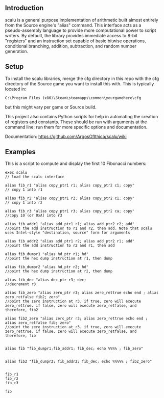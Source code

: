 ## Introduction

scalu is a general purpose implementation of arithmetic built almost entirely from the Source engine's "alias" command. This interface acts as a pseudo-assembly language to provide more computational power to script writers. By default, the library provides immediate access to 8-bit "registers" and an instruction set capable of basic bitwise operations, conditional branching, addition, subtraction, and random number generation.

## Setup

To install the scalu libraries, merge the cfg directory in this repo with the cfg directory of the Source game you want to install this with. This is typically located in:

```
C:\Program Files (x86)\Steam\steamapps\common\yourgamehere\cfg
```

but this might vary per game or Source build.

This project also contains Python scripts for help in automating the creation of registers and constants. These should be run with arguments at the command line; run them for more specific options and documentation.

Documentation: https://github.com/ArgosOfIthica/scalu/wiki

## Examples

This is a script to compute and display the first 10 Fibonacci numbers:

```
exec scalu
// load the scalu interface

alias fib_r1 "alias copy_ptr1 r1; alias copy_ptr2 c1; copy"
// copy 1 into r1

alias fib_r2 "alias copy_ptr1 r2; alias copy_ptr2 c1; copy"
// copy 1 into r2

alias fib_r3 "alias copy_ptr1 r3; alias copy_ptr2 ca; copy"
//copy 10 (or 0xA) into r3

alias fib_addr1 "alias add_ptr1 r1; alias add_ptr2 r2; add"
//point the add instruction to r1 and r2, then add. Note that scalu uses Intel-style "destination, source" form for arguments

alias fib_addr2 "alias add_ptr1 r2; alias add_ptr2 r1; add"
//point the add instruction to r2 and r1, then add

alias fib_dumpr1 "alias hd_ptr r1; hd"
//point the hex dump instruction at r1, then dump

alias fib_dumpr2 "alias hd_ptr r2; hd"
//point the hex dump instruction at r2, then dump

alias fib_dec "alias dec_ptr r3; dec; 
//decrement r3

alias fib_zero "alias zero_ptr r3; alias zero_rettrue echo end ; alias zero_retfalse fib2; zero"
//point the zero instruction at r3. if true, zero will execute zero_rettrue. if false, zero will execute zero_retfalse, and therefore, fib2

alias fib2_zero "alias zero_ptr r3; alias zero_rettrue echo end ; alias zero_retfalse fib; zero"
//point the zero instruction at r3. if true, zero will execute zero_rettrue. if false, zero will execute zero_retfalse, and therefore, fib


alias fib "fib_dumpr1;fib_addr1; fib_dec; echo %%%% ; fib_zero"


alias fib2 "fib_dumpr2; fib_addr2; fib_dec; echo %%%%% ; fib2_zero"


fib_r1
fib_r2
fib_r3

fib
```
